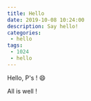 ```yaml
---
title: Hello
date: 2019-10-08 10:24:00
description: Say hello!
categories:
 - hello
tags:
 - 1024
 - hello
---
```


Hello, P's ! :smile:

<!-- more -->

All is well !